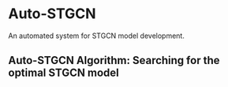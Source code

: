 # Auto-STGCN
An automated system for STGCN model development.

## Auto-STGCN Algorithm: Searching for the optimal STGCN model

